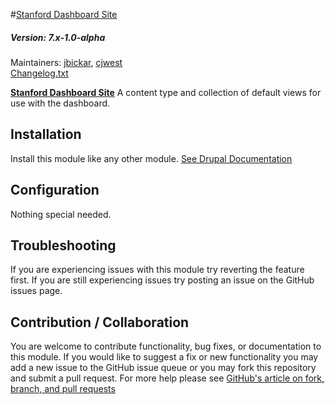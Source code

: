 #[Stanford Dashboard Site](https://github.com/SU-SWS/stanford_Dashboard)
##### Version: 7.x-1.0-alpha

Maintainers: [jbickar](https://github.com/jbickar), [cjwest](https://github.com/cjwest)    
[Changelog.txt](CHANGELOG.txt)


**[Stanford Dashboard Site](modules/stanford_dashboard_site)**
A content type and collection of default views for use with the dashboard. 


Installation
---

Install this module like any other module. [See Drupal Documentation](https://drupal.org/documentation/install/modules-themes/modules-7)

Configuration
---

Nothing special needed.

Troubleshooting
---

If you are experiencing issues with this module try reverting the feature first. If you are still experiencing issues try posting an issue on the GitHub issues page.

Contribution / Collaboration
---

You are welcome to contribute functionality, bug fixes, or documentation to this module. If you would like to suggest a fix or new functionality you may add a new issue to the GitHub issue queue or you may fork this repository and submit a pull request. For more help please see [GitHub's article on fork, branch, and pull requests](https://help.github.com/articles/using-pull-requests)
